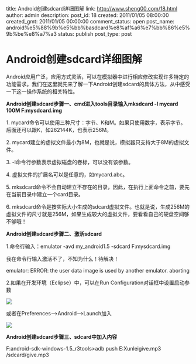 title: Android创建sdcard详细图解
link: http://www.sheng00.com/18.html
author: admin
description: 
post_id: 18
created: 2011/01/05 08:00:00
created_gmt: 2011/01/05 00:00:00
comment_status: open
post_name: android%e5%88%9b%e5%bb%basdcard%e8%af%a6%e7%bb%86%e5%9b%be%e8%a7%a3
status: publish
post_type: post

# Android创建sdcard详细图解

Android应用广泛，应用方式灵活，可以在模拟器中进行相应修改实现许多特定的功能需求。我们在这里就先来了解一下Android创建sdcard的具体方法，从中感受一下这一操作系统的相关特性。

**Android创建sdcard步骤一、cmd进入tools目录输入mksdcard -l mycard 100M F:mysdcard.img**

1\. mycard命令可以使用三种尺寸：字节、K和M。如果只使用数字，表示字节。后面还可以跟K，如262144K，也表示256M。

2\. mycard建立的虚拟文件最小为8M，也就是说，模拟器只支持大于8M的虚拟文件。

3\. -l命令行参数表示虚拟磁盘的卷标，可以没有该参数。

4\. 虚拟文件的扩展名可以是任意的，如mycard.abc。

5\. mksdcard命令不会自动建立不存在的目录，因此，在执行上面命令之前，要先在当前目录中建立一个card目录。

6\. mksdcard命令是按实际大小生成的sdcard虚拟文件。也就是说，生成256M的虚拟文件的尺寸就是256M，如果生成较大的虚拟文件，要看看自己的硬盘空间够不够哦！

**Android创建sdcard步骤二、激活sdcard**

1.命令行输入：emulator -avd my_android1.5 -sdcard F:mysdcard.img

我在命令行输入激活不了，不知为什么！待解决！

emulator: ERROR: the user data image is used by another emulator. aborting

2.如果在开发环境（Eclipse）中，可以在Run Configuration对话框中设置启动参数

![](/wp-content/uploads/2013/06/cc2c_65a251cfaeeef772f9dc617c.jpg)

或者在Preferences-->Android-->Launch加入

![](/wp-content/uploads/2013/06/20bd_9758be3d6ff5b94fbba1677c.jpg)

**Android创建sdcard步骤三、sdcard中加入内容**

F:android-sdk-windows-1.5_r3tools>adb push E:Xunleigive.mp3 /sdcard/give.mp3